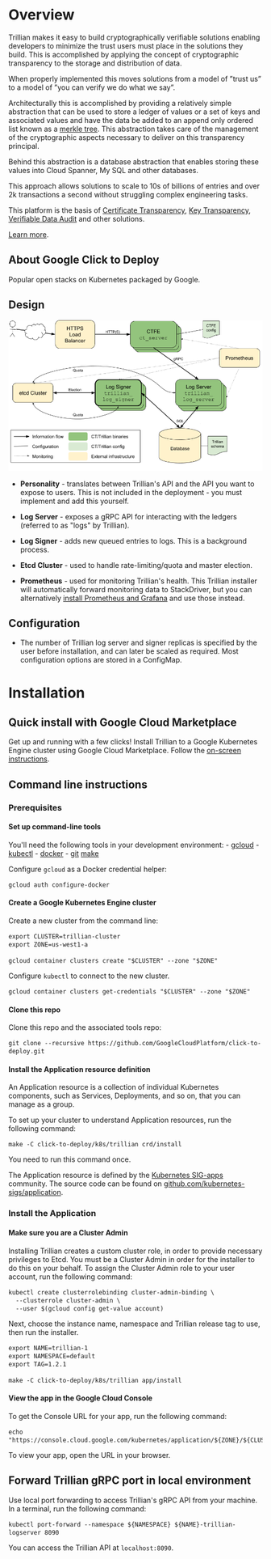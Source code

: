 # Overview

Trillian makes it easy to build cryptographically verifiable solutions enabling
developers to minimize the trust users must place in the solutions they build.
This is accomplished by applying the concept of cryptographic transparency to
the storage and distribution of data.

When properly implemented this moves solutions from a model of ”trust us” to a
model of ”you can verify we do what we say”.

Architecturally this is accomplished by providing a relatively simple
abstraction that can be used to store a ledger of values or a set of keys and
associated values and have the data be added to an append only ordered list
known as a [merkle tree](https://en.wikipedia.org/wiki/Merkle_tree). This
abstraction takes care of the management of the cryptographic aspects necessary
to deliver on this transparency principal.

Behind this abstraction is a database abstraction that enables storing these
values into Cloud Spanner, My SQL and other databases.

This approach allows solutions to scale to 10s of billions of entries and over
2k transactions a second without struggling complex engineering tasks.

This platform is the basis of
[Certificate Transparency](https://en.wikipedia.org/wiki/Certificate_Transparency),
[Key Transparency](https://security.googleblog.com/2017/01/security-through-transparency.html),
[Verifiable Data Audit](https://www.wired.com/2017/03/google-deepminds-untrendy-blockchain-play-make-actually-useful/)
and other solutions.

[Learn more](https://github.com/trillian/).

## About Google Click to Deploy

Popular open stacks on Kubernetes packaged by Google.

## Design

![Architecture diagram](https://github.com/google/certificate-transparency-go/blob/c0b58057e5831c0fe4c19a193c273b50704fd82a/trillian/docs/images/DeploymentFull.png)

*   **Personality** - translates between Trillian's API and the API you want to
    expose to users. This is not included in the deployment - you must implement
    and add this yourself.

*   **Log Server** - exposes a gRPC API for interacting with the ledgers
    (referred to as "logs" by Trillian).

*   **Log Signer** - adds new queued entries to logs. This is a background
    process.

*   **Etcd Cluster** - used to handle rate-limiting/quota and master election.

*   **Prometheus** - used for monitoring Trillian's health. This Trillian
    installer will automatically forward monitoring data to StackDriver, but you
    can alternatively
    [install Prometheus and Grafana](https://pantheon.corp.google.com/marketplace/details/google/prometheus)
    and use those instead.

## Configuration

*   The number of Trillian log server and signer replicas is specified by the
    user before installation, and can later be scaled as required. Most
    configuration options are stored in a ConfigMap.

# Installation

## Quick install with Google Cloud Marketplace

Get up and running with a few clicks! Install Trillian to a Google Kubernetes
Engine cluster using Google Cloud Marketplace. Follow the
[on-screen instructions](https://console.cloud.google.com/marketplace/details/google/trillian).

## Command line instructions

### Prerequisites

#### Set up command-line tools

You'll need the following tools in your development environment: -
[gcloud](https://cloud.google.com/sdk/gcloud/) -
[kubectl](https://kubernetes.io/docs/reference/kubectl/overview/) -
[docker](https://docs.docker.com/install/) -
[git](https://git-scm.com/book/en/v2/Getting-Started-Installing-Git)
[make](https://www.gnu.org/software/make/)

Configure `gcloud` as a Docker credential helper:

```shell
gcloud auth configure-docker
```

#### Create a Google Kubernetes Engine cluster

Create a new cluster from the command line:

```shell
export CLUSTER=trillian-cluster
export ZONE=us-west1-a

gcloud container clusters create "$CLUSTER" --zone "$ZONE"
```

Configure `kubectl` to connect to the new cluster.

```shell
gcloud container clusters get-credentials "$CLUSTER" --zone "$ZONE"
```

#### Clone this repo

Clone this repo and the associated tools repo:

```shell
git clone --recursive https://github.com/GoogleCloudPlatform/click-to-deploy.git
```

#### Install the Application resource definition

An Application resource is a collection of individual Kubernetes components,
such as Services, Deployments, and so on, that you can manage as a group.

To set up your cluster to understand Application resources, run the following
command:

```shell
make -C click-to-deploy/k8s/trillian crd/install
```

You need to run this command once.

The Application resource is defined by the
[Kubernetes SIG-apps](https://github.com/kubernetes/community/tree/master/sig-apps)
community. The source code can be found on
[github.com/kubernetes-sigs/application](https://github.com/kubernetes-sigs/application).

### Install the Application

#### Make sure you are a Cluster Admin

Installing Trillian creates a custom cluster role, in order to provide necessary
privileges to Etcd. You must be a Cluster Admin in order for the installer to do
this on your behalf. To assign the Cluster Admin role to your user account, run
the following command:

```shell
kubectl create clusterrolebinding cluster-admin-binding \
  --clusterrole cluster-admin \
  --user $(gcloud config get-value account)
```

Next, choose the instance name, namespace and Trillian release tag to use, then
run the installer.

```shell
export NAME=trillian-1
export NAMESPACE=default
export TAG=1.2.1

make -C click-to-deploy/k8s/trillian app/install
```

#### View the app in the Google Cloud Console

To get the Console URL for your app, run the following command:

```shell
echo "https://console.cloud.google.com/kubernetes/application/${ZONE}/${CLUSTER}/${NAMESPACE}/${NAME}"
```

To view your app, open the URL in your browser.

## Forward Trillian gRPC port in local environment

Use local port forwarding to access Trillian's gRPC API from your machine. In a
terminal, run the following command:

```shell
kubectl port-forward --namespace ${NAMESPACE} ${NAME}-trillian-logserver 8090
```

You can access the Trillian API at `localhost:8090`.
